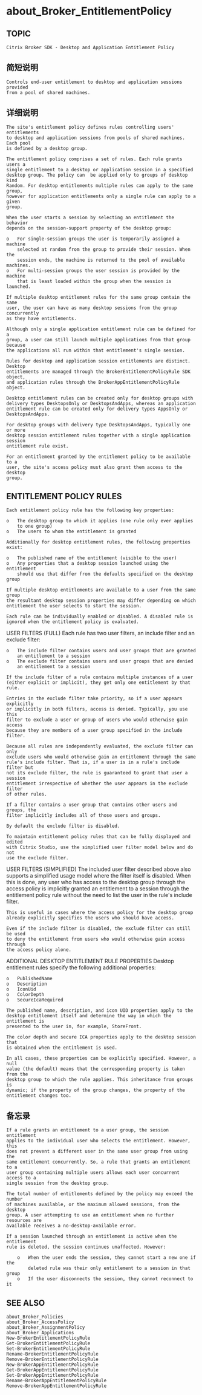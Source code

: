 # about_Broker_EntitlementPolicy

## TOPIC

    Citrix Broker SDK - Desktop and Application Entitlement Policy 
    

## 简短说明

    Controls end-user entitlement to desktop and application sessions provided 
    from a pool of shared machines. 
    

## 详细说明

    The site's entitlement policy defines rules controlling users' entitlements 
    to desktop and application sessions from pools of shared machines. Each pool 
    is defined by a desktop group. 
    
    The entitlement policy comprises a set of rules. Each rule grants users a 
    single entitlement to a desktop or application session in a specified 
    desktop group. The policy can  be applied only to groups of desktop kind 
    Random. For desktop entitlements multiple rules can apply to the same group, 
    however for application entitlements only a single rule can apply to a given 
    group. 
    
    When the user starts a session by selecting an entitlement the behavior 
    depends on the session-support property of the desktop group: 
    
    o   For single-session groups the user is temporarily assigned a machine 
        selected at random from the group to provide their session. When the 
        session ends, the machine is returned to the pool of available machines. 
    o   For multi-session groups the user session is provided by the machine 
        that is least loaded within the group when the session is launched. 
    
    If multiple desktop entitlement rules for the same group contain the same 
    user, the user can have as many desktop sessions from the group concurrently 
    as they have entitlements. 
    
    Although only a single application entitlement rule can be defined for a 
    group, a user can still launch multiple applications from that group because 
    the applications all run within that entitlement's single session. 
    
    Rules for desktop and application session entitlements are distinct. Desktop 
    entitlements are managed through the BrokerEntitlementPolicyRule SDK object, 
    and application rules through the BrokerAppEntitlementPolicyRule object. 
    
    Desktop entitlement rules can be created only for desktop groups with 
    delivery types DesktopsOnly or DesktopsAndApps, whereas an application 
    entitlement rule can be created only for delivery types AppsOnly or 
    DesktopsAndApps. 
    
    For desktop groups with delivery type DesktopsAndApps, typically one or more 
    desktop session entitlement rules together with a single application session 
    entitlement rule exist. 
    
    For an entitlement granted by the entitlement policy to be available to a 
    user, the site's access policy must also grant them access to the desktop 
    group. 
    

## ENTITLEMENT POLICY RULES

    Each entitlement policy rule has the following key properties: 
    
    o   The desktop group to which it applies (one rule only ever applies 
        to one group) 
    o   The users to whom the entitlement is granted 
    
    Additionally for desktop entitlement rules, the following properties exist: 
    
    o   The published name of the entitlement (visible to the user) 
    o   Any properties that a desktop session launched using the entitlement 
        should use that differ from the defaults specified on the desktop group 
    
    If multiple desktop entitlements are available to a user from the same group 
    the resultant desktop session properties may differ depending on which 
    entitlement the user selects to start the session. 
    
    Each rule can be individually enabled or disabled. A disabled rule is 
    ignored when the entitlement policy is evaluated. 
    

USER FILTERS (FULL) Each rule has two user filters, an include filter and an exclude filter:

    o   The include filter contains users and user groups that are granted 
        an entitlement to a session 
    o   The exclude filter contains users and user groups that are denied 
        an entitlement to a session 
    
    If the include filter of a rule contains multiple instances of a user 
    (either explicit or implicit), they get only one entitlement by that rule. 
    
    Entries in the exclude filter take priority, so if a user appears explicitly 
    or implicitly in both filters, access is denied. Typically, you use this 
    filter to exclude a user or group of users who would otherwise gain access 
    because they are members of a user group specified in the include filter. 
    
    Because all rules are independently evaluated, the exclude filter can only 
    exclude users who would otherwise gain an entitlement through the same 
    rule's include filter. That is, if a user is in a rule's include filter but 
    not its exclude filter, the rule is guaranteed to grant that user a session 
    entitlement irrespective of whether the user appears in the exclude filter 
    of other rules. 
    
    If a filter contains a user group that contains other users and groups, the 
    filter implicitly includes all of those users and groups. 
    
    By default the exclude filter is disabled. 
    
    To maintain entitlement policy rules that can be fully displayed and edited 
    with Citrix Studio, use the simplified user filter model below and do not 
    use the exclude filter. 
    

USER FILTERS (SIMPLIFIED) The included user filter described above also supports a simplified usage model where the filter itself is disabled. When this is done, any user who has access to the desktop group through the access policy is implicitly granted an entitlement to a session through the entitlement policy rule without the need to list the user in the rule's include filter.

    This is useful in cases where the access policy for the desktop group 
    already explicitly specifies the users who should have access. 
    
    Even if the include filter is disabled, the exclude filter can still be used 
    to deny the entitlement from users who would otherwise gain access through 
    the access policy alone. 
    

ADDITIONAL DESKTOP ENTITLEMENT RULE PROPERTIES Desktop entitlement rules specify the following additional properties:

    o   PublishedName 
    o   Description 
    o   IconUid 
    o   ColorDepth 
    o   SecureIcaRequired 
    
    The published name, description, and icon UID properties apply to the 
    desktop entitlement itself and determine the way in which the entitlement is 
    presented to the user in, for example, StoreFront. 
    
    The color depth and secure ICA properties apply to the desktop session that 
    is obtained when the entitlement is used. 
    
    In all cases, these properties can be explicitly specified. However, a null 
    value (the default) means that the corresponding property is taken from the 
    desktop group to which the rule applies. This inheritance from groups is 
    dynamic; if the property of the group changes, the property of the 
    entitlement changes too. 
    

## 备忘录

    If a rule grants an entitlement to a user group, the session entitlement 
    applies to the individual user who selects the entitlement. However, this 
    does not prevent a different user in the same user group from using the 
    same entitlement concurrently. So, a rule that grants an entitlement to a 
    user group containing multiple users allows each user concurrent access to a 
    single session from the desktop group. 
    
    The total number of entitlements defined by the policy may exceed the number 
    of machines available, or the maximum allowed sessions, from the desktop 
    group. A user attempting to use an entitlement when no further resources are 
    available receives a no-desktop-available error. 
    
    If a session launched through an entitlement is active when the entitlement 
    rule is deleted, the session continues unaffected. However: 
    
        o   When the user ends the session, they cannot start a new one if the 
            deleted rule was their only entitlement to a session in that group 
        o   If the user disconnects the session, they cannot reconnect to it 
    

## SEE ALSO

    about_Broker_Policies 
    about_Broker_AccessPolicy 
    about_Broker_AssignmentPolicy 
    about_Broker_Applications 
    New-BrokerEntitlementPolicyRule 
    Get-BrokerEntitlementPolicyRule 
    Set-BrokerEntitlementPolicyRule 
    Rename-BrokerEntitlementPolicyRule 
    Remove-BrokerEntitlementPolicyRule 
    New-BrokerAppEntitlementPolicyRule 
    Get-BrokerAppEntitlementPolicyRule 
    Set-BrokerAppEntitlementPolicyRule 
    Rename-BrokerAppEntitlementPolicyRule 
    Remove-BrokerAppEntitlementPolicyRule